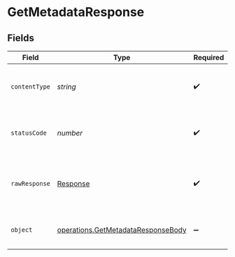 # GetMetadataResponse


## Fields

| Field                                                                                    | Type                                                                                     | Required                                                                                 | Description                                                                              |
| ---------------------------------------------------------------------------------------- | ---------------------------------------------------------------------------------------- | ---------------------------------------------------------------------------------------- | ---------------------------------------------------------------------------------------- |
| `contentType`                                                                            | *string*                                                                                 | :heavy_check_mark:                                                                       | HTTP response content type for this operation                                            |
| `statusCode`                                                                             | *number*                                                                                 | :heavy_check_mark:                                                                       | HTTP response status code for this operation                                             |
| `rawResponse`                                                                            | [Response](https://developer.mozilla.org/en-US/docs/Web/API/Response)                    | :heavy_check_mark:                                                                       | Raw HTTP response; suitable for custom response parsing                                  |
| `object`                                                                                 | [operations.GetMetadataResponseBody](../../models/operations/getmetadataresponsebody.md) | :heavy_minus_sign:                                                                       | The metadata of the library item.                                                        |
